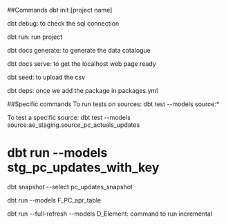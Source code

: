 ##Commands
dbt init [project name]

dbt debug: to check the sql connection

dbt run: run project

dbt docs generate: to generate the data catalogue

dbt docs serve: to get the localhost web page ready

dbt seed: to upload the csv

dbt deps: once we add the package in packages.yml

##Specific commands
To run tests on sources:
dbt test --models source:*

To test a specific source:
dbt test --models source:ae_staging.source_pc_actuals_updates

# dbt run --models stg_pc_updates_with_key
dbt snapshot --select pc_updates_snapshot

dbt run --models F_PC_apr_table

dbt run --full-refresh --models D_Element: command to run incremental 


